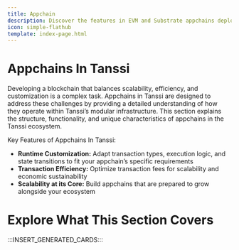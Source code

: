 ```yaml
---
title: Appchain
description: Discover the features in EVM and Substrate appchains deployed through Tanssi, leveraging user-friendly and easy-to-deploy templates for enhanced capabilities.
icon: simple-flathub
template: index-page.html
---
```


# Appchains In Tanssi

Developing a blockchain that balances scalability, efficiency, and customization is a complex task. Appchains in Tanssi are designed to address these challenges by providing a detailed understanding of how they operate within Tanssi’s modular infrastructure. This section explains the structure, functionality, and unique characteristics of appchains in the Tanssi ecosystem.

Key Features of Appchains In Tanssi:

- **Runtime Customization:** Adapt transaction types, execution logic, and state transitions to fit your appchain’s specific requirements
- **Transaction Efficiency:** Optimize transaction fees for scalability and economic sustainability
- **Scalability at its Core:** Build appchains that are prepared to grow alongside your ecosystem

# Explore What This Section Covers

:::INSERT_GENERATED_CARDS:::